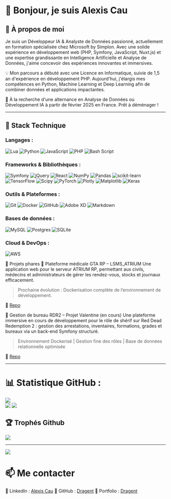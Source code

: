 
# 👋 Bonjour, je suis Alexis Cau

## 🚀 À propos de moi

Je suis un Développeur IA & Analyste de Données passionné, actuellement en formation spécialisée chez Microsoft by Simplon. Avec une solide expérience en développement web (PHP, Symfony, JavaScript, Nuxt.js) et une expertise grandissante en Intelligence Artificielle et Analyse de Données, j'aime concevoir des expériences innovantes et immersives.

💡 Mon parcours a débuté avec une Licence en Informatique, suivie de 1,5 an d'expérience en développement PHP. Aujourd'hui, j'élargis mes compétences en Python, Machine Learning et Deep Learning afin de combiner données et applications impactantes.

📌 À la recherche d'une alternance en Analyse de Données ou Développement IA à partir de février 2025 en France. Prêt à déménager !

---
##  🔨 Stack Technique

### Langages : 
![Lua](https://img.shields.io/badge/lua-%232C2D72.svg?style=plastic&logo=lua&logoColor=white) ![Python](https://img.shields.io/badge/python-3670A0?style=plastic&logo=python&logoColor=ffdd54) ![JavaScript](https://img.shields.io/badge/javascript-%23323330.svg?style=plastic&logo=javascript&logoColor=%23F7DF1E) ![PHP](https://img.shields.io/badge/php-%23777BB4.svg?style=plastic&logo=php&logoColor=white) ![Bash Script](https://img.shields.io/badge/bash_script-%23121011.svg?style=plastic&logo=gnu-bash&logoColor=white)

### Frameworks & Bibliothèques : 
![Symfony](https://img.shields.io/badge/symfony-%23000000.svg?style=plastic&logo=symfony&logoColor=white) ![jQuery](https://img.shields.io/badge/jquery-%230769AD.svg?style=plastic&logo=jquery&logoColor=white)  ![React](https://img.shields.io/badge/react-%2320232a.svg?style=plastic&logo=react&logoColor=%2361DAFB)  ![NumPy](https://img.shields.io/badge/numpy-%23013243.svg?style=plastic&logo=numpy&logoColor=white) ![Pandas](https://img.shields.io/badge/pandas-%23150458.svg?style=plastic&logo=pandas&logoColor=white) ![scikit-learn](https://img.shields.io/badge/scikit--learn-%23F7931E.svg?style=plastic&logo=scikit-learn&logoColor=white) ![TensorFlow](https://img.shields.io/badge/TensorFlow-%23FF6F00.svg?style=plastic&logo=TensorFlow&logoColor=white) ![Scipy](https://img.shields.io/badge/SciPy-%230C55A5.svg?style=plastic&logo=scipy&logoColor=%white) ![PyTorch](https://img.shields.io/badge/PyTorch-%23EE4C2C.svg?style=plastic&logo=PyTorch&logoColor=white) ![Plotly](https://img.shields.io/badge/Plotly-%233F4F75.svg?style=plastic&logo=plotly&logoColor=white) ![Matplotlib](https://img.shields.io/badge/Matplotlib-%23ffffff.svg?style=plastic&logo=Matplotlib&logoColor=black) ![Keras](https://img.shields.io/badge/Keras-%23D00000.svg?style=plastic&logo=Keras&logoColor=white) 

### Outils & Plateformes : 
![Git](https://img.shields.io/badge/git-%23F05033.svg?style=plastic&logo=git&logoColor=white) ![Docker](https://img.shields.io/badge/docker-%230db7ed.svg?style=plastic&logo=docker&logoColor=white) ![GitHub](https://img.shields.io/badge/github-%23121011.svg?style=plastic&logo=github&logoColor=white) ![Adobe XD](https://img.shields.io/badge/Adobe%20XD-470137?style=plastic&logo=Adobe%20XD&logoColor=#FF61F6) ![Markdown](https://img.shields.io/badge/markdown-%23000000.svg?style=plastic&logo=markdown&logoColor=white) 

### Bases de données :
![MySQL](https://img.shields.io/badge/mysql-4479A1.svg?style=plastic&logo=mysql&logoColor=white)  ![Postgres](https://img.shields.io/badge/postgres-%23316192.svg?style=plastic&logo=postgresql&logoColor=white)  ![SQLite](https://img.shields.io/badge/sqlite-%2307405e.svg?style=plastic&logo=sqlite&logoColor=white) 

### Cloud & DevOps : 
![AWS](https://img.shields.io/badge/AWS-%23FF9900.svg?style=plastic&logo=amazon-aws&logoColor=white)

📌 Projets phares
🏥 Plateforme médicale GTA RP – LSMS_ATRIUM
Une application web pour le serveur ATRIUM RP, permettant aux civils, médecins et administrateurs de gérer les rendez-vous, stocks et journaux efficacement.

> Prochaine évolution : Dockerisation complète de l’environnement de développement.

🔗 [Repo](https://github.com/dragent/Lsms_Atrium)

🤠 Gestion de bureau RDR2 – Projet Valentine (en cours)
Une plateforme immersive en cours de développement pour le rôle de shérif sur Red Dead Redemption 2 :
gestion des arrestations, inventaires, formations, grades et bureaux via un back-end Symfony structuré.

> Environnement Dockerisé | Gestion fine des rôles | Base de données relationnelle optimisée

🔗 [Repo](https://github.com/dragent/Valentine-Office)

---

# 📊 Statistique GitHub :
![](https://github-readme-stats.vercel.app/api?username=dragent&theme=dark&hide_border=false&include_all_commits=true&count_private=false)<br/>
![](https://github-readme-streak-stats.herokuapp.com/?user=dragent&theme=dark&hide_border=false) ![](https://github-readme-stats.vercel.app/api/top-langs/?username=dragent&theme=dark&hide_border=false&include_all_commits=true&count_private=false&layout=compact)

## 🏆 Trophés Github
![](https://github-profile-trophy.vercel.app/?username=dragent&theme=radical&no-frame=true&no-bg=true&margin-w=4)

---
[![](https://visitcount.itsvg.in/api?id=dragent&icon=0&color=1)](https://visitcount.itsvg.in)

# 📫 Me contacter

📍 LinkedIn : [Alexis Cau](https://www.linkedin.com/in/alexis-cau/)
📍 GitHub : [Dragent](https://github.com/dragent)
📍 Portfolio : [Dragent](https://dragent.fr)
